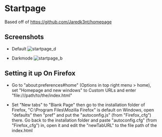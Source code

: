 # Startpage

Based off of https://github.com/Jaredk3nt/homepage

## Screenshots

- Default
![startpage_d](https://waifupaste.moe/raw/cle.png)

- Darkmode
![startpage_b](https://waifupaste.moe/raw/0N.png)

## Setting it up On Firefox

- Go to "about:preferences#home" (Options in top right menu > home), set "Homepage and new windows" to
Custom URLs and enter "file:///path/to/the/index.html"

- Set "New tabs" to "Blank Page" then go to the installation folder of Firefox,
"C:\Program Files\Mozilla Firefox" is default on Windows, open "defaults" then "pref" and put the "autoconfig.js" (from "Firefox_cfg") there. Go back to the installation folder and paste "autoconfig.cfg" (from "Firefox_cfg") in, open it and edit the "newTabURL" to the file path of the index.html
